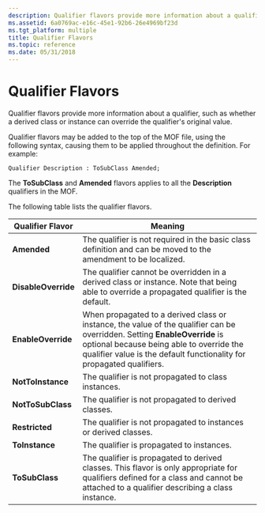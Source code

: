 ```yaml
---
description: Qualifier flavors provide more information about a qualifier, such as whether a derived class or instance can override the qualifiers original value.
ms.assetid: 6a0769ac-e16c-45e1-92b6-26e4969bf23d
ms.tgt_platform: multiple
title: Qualifier Flavors
ms.topic: reference
ms.date: 05/31/2018
---
```


# Qualifier Flavors

Qualifier flavors provide more information about a qualifier, such as whether a derived class or instance can override the qualifier's original value.

Qualifier flavors may be added to the top of the MOF file, using the following syntax, causing them to be applied throughout the definition. For example:

``` syntax
Qualifier Description : ToSubClass Amended;
```

The **ToSubClass** and **Amended** flavors applies to all the **Description** qualifiers in the MOF.

The following table lists the qualifier flavors.



| Qualifier Flavor    | Meaning                                                                                                                                                                                                                                         |
|---------------------|-------------------------------------------------------------------------------------------------------------------------------------------------------------------------------------------------------------------------------------------------|
| **Amended**         | The qualifier is not required in the basic class definition and can be moved to the amendment to be localized.                                                                                                                                  |
| **DisableOverride** | The qualifier cannot be overridden in a derived class or instance. Note that being able to override a propagated qualifier is the default.                                                                                                      |
| **EnableOverride**  | When propagated to a derived class or instance, the value of the qualifier can be overridden. Setting **EnableOverride** is optional because being able to override the qualifier value is the default functionality for propagated qualifiers. |
| **NotToInstance**   | The qualifier is not propagated to class instances.                                                                                                                                                                                             |
| **NotToSubClass**   | The qualifier is not propagated to derived classes.                                                                                                                                                                                             |
| **Restricted**      | The qualifier is not propagated to instances or derived classes.                                                                                                                                                                                |
| **ToInstance**      | The qualifier is propagated to instances.                                                                                                                                                                                                       |
| **ToSubClass**      | The qualifier is propagated to derived classes. This flavor is only appropriate for qualifiers defined for a class and cannot be attached to a qualifier describing a class instance.                                                           |



 

 

 



